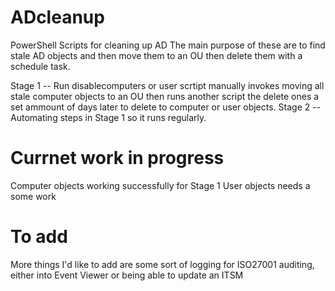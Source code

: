 # ADcleanup
PowerShell Scripts for cleaning up AD 
The main purpose of these are to find stale AD objects and then move them to an OU then delete them with a schedule task. 

Stage 1 -- Run disablecomputers or user scrtipt manually invokes moving all stale computer objects to an OU then runs another script the delete ones a set ammount of days later to delete to computer or user objects. 
Stage 2 -- Automating steps in Stage 1 so it runs regularly. 

# Currnet work in progress 
Computer objects working successfully for Stage 1 
User objects needs a some work 

# To add
More things I'd like to add are some sort of logging for ISO27001 auditing, either into Event Viewer or being able to update an ITSM 
